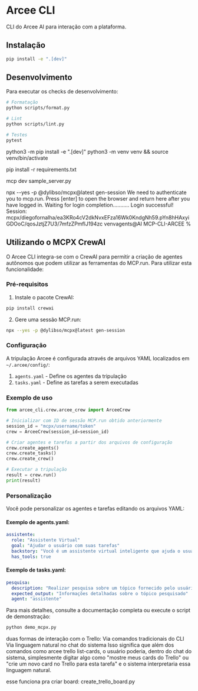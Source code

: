 # Arcee CLI

CLI do Arcee AI para interação com a plataforma.

## Instalação

```bash
pip install -e ".[dev]"
```

## Desenvolvimento

Para executar os checks de desenvolvimento:

```bash
# Formatação
python scripts/format.py

# Lint
python scripts/lint.py

# Testes
pytest
```
python3 -m pip install -e ".[dev]"
python3 -m venv venv && source venv/bin/activate

pip install -r requirements.txt

mcp dev sample_server.py

npx --yes -p @dylibso/mcpx@latest gen-session
We need to authenticate you to mcp.run.
Press [enter] to open the browser and return here after you have logged in.
Waiting for login completion...........
Login successful!
Session: mcpx/diegofornalha/ea3KRo4cV2dkNvxEFza16Wk0KndgNh59.pYn8hHAxyiGDOoC/qosJztjZ7U3/7mfzZPmflJ194zc
venvagents@AI MCP-CLI-ARCEE % 

## Utilizando o MCPX CrewAI

O Arcee CLI integra-se com o CrewAI para permitir a criação de agentes autônomos que podem utilizar as ferramentas do MCP.run. Para utilizar esta funcionalidade:

### Pré-requisitos

1. Instale o pacote CrewAI:
```bash
pip install crewai
```

2. Gere uma sessão MCP.run:
```bash
npx --yes -p @dylibso/mcpx@latest gen-session
```

### Configuração

A tripulação Arcee é configurada através de arquivos YAML localizados em `~/.arcee/config/`:

1. `agents.yaml` - Define os agentes da tripulação
2. `tasks.yaml` - Define as tarefas a serem executadas

### Exemplo de uso

```python
from arcee_cli.crew.arcee_crew import ArceeCrew

# Inicializar com ID de sessão MCP.run obtido anteriormente
session_id = "mcpx/username/token"
crew = ArceeCrew(session_id=session_id)

# Criar agentes e tarefas a partir dos arquivos de configuração
crew.create_agents()
crew.create_tasks()
crew.create_crew()

# Executar a tripulação
result = crew.run()
print(result)
```

### Personalização

Você pode personalizar os agentes e tarefas editando os arquivos YAML:

#### Exemplo de agents.yaml:
```yaml
assistente:
  role: "Assistente Virtual"
  goal: "Ajudar o usuário com suas tarefas"
  backstory: "Você é um assistente virtual inteligente que ajuda o usuário em diversas tarefas."
  has_tools: true
```

#### Exemplo de tasks.yaml:
```yaml
pesquisa:
  description: "Realizar pesquisa sobre um tópico fornecido pelo usuário"
  expected_output: "Informações detalhadas sobre o tópico pesquisado"
  agent: "assistente"
```

Para mais detalhes, consulte a documentação completa ou execute o script de demonstração:

```bash
python demo_mcpx.py
```

duas formas de interação com o Trello:
Via comandos tradicionais do CLI
Via linguagem natural no chat do sistema
Isso significa que além dos comandos como arcee trello list-cards, o usuário poderia, dentro do chat do sistema, simplesmente digitar algo como "mostre meus cards do Trello" ou "crie um novo card no Trello para esta tarefa" e o sistema interpretaria essa linguagem natural.


esse funciona pra criar board:
create_trello_board.py
